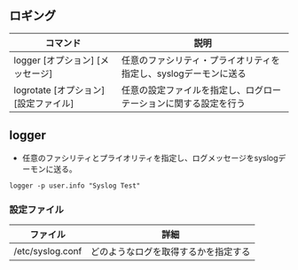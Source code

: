 ## ロギング

|コマンド|説明|
|-|-|
|logger [オプション] [メッセージ]|任意のファシリティ・プライオリティを指定し、syslogデーモンに送る|
|logrotate [オプション] [設定ファイル]|任意の設定ファイルを指定し、ログローテーションに関する設定を行う|

## logger

- 任意のファシリティとプライオリティを指定し、ログメッセージをsyslogデーモンに送る。

`logger -p user.info "Syslog Test"`

### 設定ファイル

|ファイル|詳細|
|-|-|
|/etc/syslog.conf|どのようなログを取得するかを指定する|
